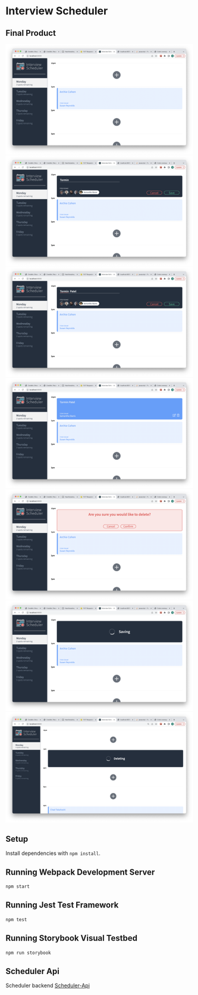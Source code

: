 # Interview Scheduler

## Final Product

!["Screenshot of Home page"](https://github.com/patelheta/scheduler/blob/master/docs/homePage.png?raw=true)
!["Screenshot of Create appointment"](https://github.com/patelheta/scheduler/blob/master/docs/createAppointment.png?raw=true)
!["Screenshot of Edit appointment"](https://github.com/patelheta/scheduler/blob/master/docs/editAppointment.png?raw=true)
!["Screenshot of Show appointment"](https://github.com/patelheta/scheduler/blob/master/docs/showAppointment.png?raw=true)
!["Screenshot of Delete confirmation"](https://github.com/patelheta/scheduler/blob/master/docs/deleteConfirmation.png?raw=true)
!["Screenshot of Saving"](https://github.com/patelheta/scheduler/blob/master/docs/saving.png?raw=true)
!["Screenshot of Deleting"](https://github.com/patelheta/scheduler/blob/master/docs/deleting.png?raw=true)

## Setup

Install dependencies with `npm install`.

## Running Webpack Development Server

```sh
npm start
```

## Running Jest Test Framework

```sh
npm test
```

## Running Storybook Visual Testbed

```sh
npm run storybook
```

## Scheduler Api

Scheduler backend [Scheduler-Api](https://github.com/patelheta/scheduler-api)
